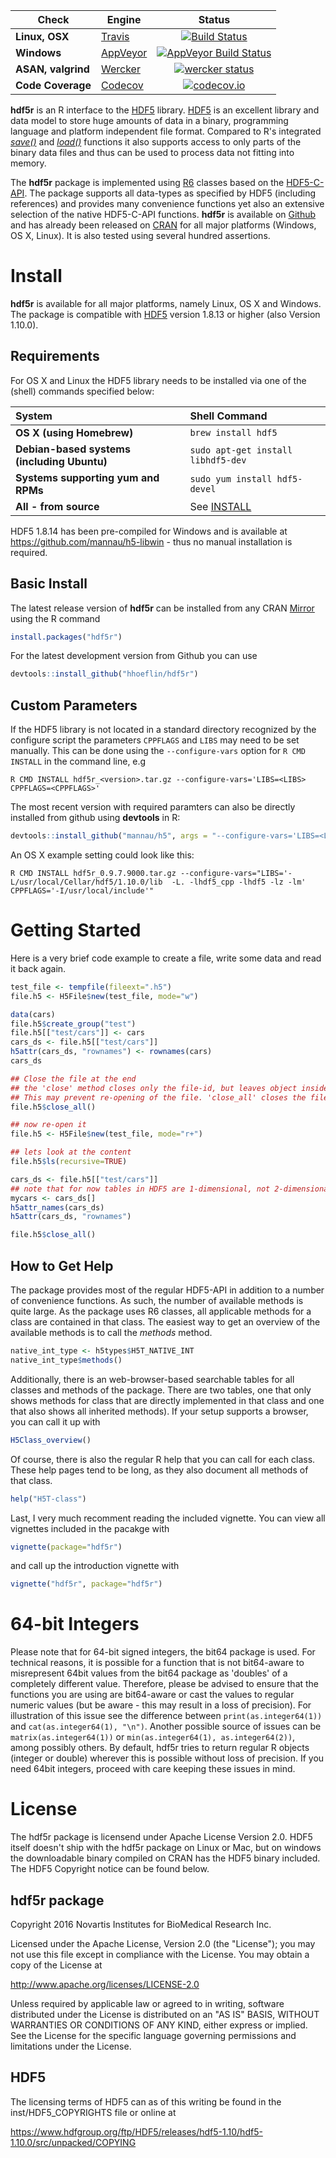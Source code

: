 | Check         | Engine | Status
| ------------- |--------|:-------------:|
| **Linux, OSX**|[Travis](https://travis-ci.org)|[![Build Status](https://travis-ci.org/hhoeflin/hdf5r.svg?branch=master)](https://travis-ci.org/hhoeflin/hdf5r)|
|**Windows**|[AppVeyor](https://www.appveyor.com)|[![AppVeyor Build Status](https://ci.appveyor.com/api/projects/status/github/hhoeflin/hdf5r?branch=master&svg=true)](https://ci.appveyor.com/project/hhoeflin/hdf5r)|
|**ASAN, valgrind**|[Wercker](http://www.wercker.com)|[![wercker status](https://app.wercker.com/status/6a30e9d63b5d38539e28505b2fe6c440/s/master "wercker status")](https://app.wercker.com/project/byKey/6a30e9d63b5d38539e28505b2fe6c440)|
|**Code Coverage**|[Codecov](https://codecov.io/)|[![codecov.io](http://codecov.io/github/hhoeflin/hdf5r/coverage.svg?branch=master)](http://codecov.io/github/hhoeflin/hdf5r?branch=master)|

**hdf5r** is an R interface to the [HDF5](HDF5) library. [HDF5](HDF5) is an excellent library and data model to store huge amounts of data in a binary, programming language and platform independent file format. Compared to R's integrated [*save()*](MAN-SAVE) and [*load()*](MAN-LOAD) functions it also supports access to only parts of the binary data files and thus can be used to process data not fitting into memory.

The **hdf5r** package is implemented using [R6](R6-CRAN) classes based on the [HDF5-C-API](HDF5-C-API). The package supports all data-types as specified by HDF5 (including references) and provides many convenience functions yet also an extensive selection of the native HDF5-C-API functions. **hdf5r** is available on [Github](HDF5R-GITHUB) and has already been released on [CRAN](HDF5R-CRAN) for all major platforms (Windows, OS X, Linux). It is also 
tested using several hundred assertions.

[HDF5R-CRAN]: https://cran.r-project.org/web/packages/hdf5r/index.html
[HDF5R-GITHUB]: https://github.com/hhoeflin/hdf5r
[HDF5-C-API]: https://support.hdfgroup.org/HDF5/doc/RM/RM_H5Front.html
[R6-CRAN]: https://CRAN.R-project.org/package=R6
[MAN-SAVE]: http://stat.ethz.ch/R-manual/R-devel/library/base/html/save.html
[MAN-LOAD]: http://stat.ethz.ch/R-manual/R-devel/library/base/html/load.html

# Install

**hdf5r** is available for all major platforms, namely Linux, OS X and Windows. 
The package is compatible with [HDF5](HDF5) version 1.8.13 or higher (also Version 1.10.0). 

## Requirements
For OS X and Linux the HDF5 library needs to be installed via one of the (shell) commands specified below:

| System                                    | Shell Command
|:------------------------------------------|:---------------------------------|
|**OS X (using Homebrew)**                  | `brew install hdf5`
|**Debian-based systems (including Ubuntu)**| `sudo apt-get install libhdf5-dev` 
|**Systems supporting yum and RPMs**        | `sudo yum install hdf5-devel`
|**All - from source**                      | See [INSTALL](HDF5-INSTALL)

HDF5 1.8.14 has been pre-compiled for Windows and is available at https://github.com/mannau/h5-libwin - thus no manual installation is required.

[HDF5-INSTALL]: https://support.hdfgroup.org/ftp/HDF5/current/src/unpacked/release_docs/INSTALL

## Basic Install
The latest release version of **hdf5r** can be installed from any CRAN [Mirror](CRAN-MIRRORS) using the R command
```r
install.packages("hdf5r")
```
For the latest development version from Github you can use
```r
devtools::install_github("hhoeflin/hdf5r")
```

[CRAN-MIRRORS]: https://cran.r-project.org/mirrors.html

## Custom Parameters
If the HDF5 library is not located in a standard directory recognized by the configure script the parameters `CPPFLAGS` and `LIBS` may need to be set manually. This can be done using the `--configure-vars` option for `R CMD INSTALL` in the command line, e.g
```shell
R CMD INSTALL hdf5r_<version>.tar.gz --configure-vars='LIBS=<LIBS> CPPFLAGS=<CPPFLAGS>'
```
The most recent version with required paramters can also be directly installed from github using **devtools** in R:
```r
devtools::install_github("mannau/h5", args = "--configure-vars='LIBS=<LIBS> CPPFLAGS=<CPPFLAGS>'")
```
An OS X example setting could look like this:
```shell
R CMD INSTALL hdf5r_0.9.7.9000.tar.gz --configure-vars="LIBS='-L/usr/local/Cellar/hdf5/1.10.0/lib  -L. -lhdf5_cpp -lhdf5 -lz -lm' CPPFLAGS='-I/usr/local/include'"
```

# Getting Started

Here is a very brief code example to create a file, write some data and read it back again.
```r
test_file <- tempfile(fileext=".h5")
file.h5 <- H5File$new(test_file, mode="w")

data(cars)
file.h5$create_group("test")
file.h5[["test/cars"]] <- cars
cars_ds <- file.h5[["test/cars"]]
h5attr(cars_ds, "rownames") <- rownames(cars)
cars_ds

## Close the file at the end
## the 'close' method closes only the file-id, but leaves object inside the file open
## This may prevent re-opening of the file. 'close_all' closes the file and all objects in it
file.h5$close_all()
```

```r
## now re-open it 
file.h5 <- H5File$new(test_file, mode="r+")

## lets look at the content
file.h5$ls(recursive=TRUE)

cars_ds <- file.h5[["test/cars"]]
## note that for now tables in HDF5 are 1-dimensional, not 2-dimensional
mycars <- cars_ds[]
h5attr_names(cars_ds)
h5attr(cars_ds, "rownames")

file.h5$close_all()
```

## How to Get Help
The package provides most of the regular HDF5-API in addition to a number of convenience functions. As such, the number of available methods is 
quite large. As the package uses R6 classes, all applicable methods for a class are contained in that class. The easiest way to get an 
overview of the available methods is to call the *methods* method. 

```r
native_int_type <- h5types$H5T_NATIVE_INT
native_int_type$methods()
```

Additionally, there is an web-browser-based searchable tables for all classes and methods of the package. There are two tables, one
that only shows methods for class that are directly implemented in that class and one that also shows all inherited methods). If your setup supports a 
browser, you can call it up with 

```r
H5Class_overview()
```

Of course, there is also the regular R help that you can call for each class. These help pages tend to be long, as they also document all
methods of that class.

```r
help("H5T-class")
```

Last, I very much recomment reading the included vignette. You can view all vignettes included in the pacakge with

```r
vignette(package="hdf5r")
```

and call up the introduction vignette with

```r
vignette("hdf5r", package="hdf5r")
```




# 64-bit Integers

Please note that for 64-bit signed integers, the bit64 package is used. For technical reasons, it is possible for a function that is not bit64-aware to misrepresent 64bit values from the bit64 package as 'doubles' of a completely different value. Therefore, please be advised to ensure that the functions you are using are bit64-aware or cast the values to regular numeric values (but be aware - this may result in a loss of precision). For illustration of this issue see the difference between `print(as.integer64(1))` and `cat(as.integer64(1), "\n")`. Another possible source of issues can be `matrix(as.integer64(1))` or `min(as.integer64(1), as.integer64(2))`, among possibly others. By default, hdf5r tries to return regular R objects (integer or double) wherever this is possible without loss of precision. If you need 64bit integers, proceed with care keeping these issues in mind.

# License

The hdf5r package is licensend under Apache License Version 2.0. HDF5 itself doesn't ship with the hdf5r package on Linux or Mac, but on windows the downloadable binary compiled on CRAN has the HDF5 binary included. The HDF5 Copyright notice can be found below.

## hdf5r package

Copyright 2016 Novartis Institutes for BioMedical Research Inc.

Licensed under the Apache License, Version 2.0 (the "License");
you may not use this file except in compliance with the License.
You may obtain a copy of the License at

http://www.apache.org/licenses/LICENSE-2.0

Unless required by applicable law or agreed to in writing, software
distributed under the License is distributed on an "AS IS" BASIS,
WITHOUT WARRANTIES OR CONDITIONS OF ANY KIND, either express or implied.
See the License for the specific language governing permissions and
limitations under the License.


## HDF5

The licensing terms of HDF5 can as of this writing be found in the inst/HDF5_COPYRIGHTS file or online at

https://www.hdfgroup.org/ftp/HDF5/releases/hdf5-1.10/hdf5-1.10.0/src/unpacked/COPYING

[HDF5]: https://www.hdfgroup.org/HDF5